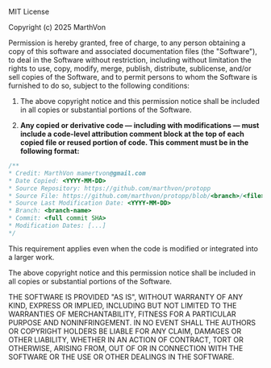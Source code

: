 MIT License

Copyright (c) 2025 MarthVon

Permission is hereby granted, free of charge, to any person obtaining a copy
of this software and associated documentation files (the "Software"), to deal
in the Software without restriction, including without limitation the rights
to use, copy, modify, merge, publish, distribute, sublicense, and/or sell
copies of the Software, and to permit persons to whom the Software is
furnished to do so, subject to the following conditions:

1. The above copyright notice and this permission notice shall be included in
   all copies or substantial portions of the Software.

2. **Any copied or derivative code — including with modifications — must include
   a code-level attribution comment block at the top of each copied file or
   reused portion of code. This comment must be in the following format:**

``` javascript
/**
* Credit: MarthVon mamertvon@gmail.com
* Date Copied: <YYYY-MM-DD>
* Source Repository: https://github.com/marthvon/protopp
* Source File: https://github.com/marthvon/protopp/blob/<branch>/<file>
* Source Last Modification Date: <YYYY-MM-DD>
* Branch: <branch-name>
* Commit: <full commit SHA>
* Modification Dates: [...]
*/
```

This requirement applies even when the code is modified or integrated into a larger work.

The above copyright notice and this permission notice shall be included in all
copies or substantial portions of the Software.

THE SOFTWARE IS PROVIDED "AS IS", WITHOUT WARRANTY OF ANY KIND, EXPRESS OR
IMPLIED, INCLUDING BUT NOT LIMITED TO THE WARRANTIES OF MERCHANTABILITY,
FITNESS FOR A PARTICULAR PURPOSE AND NONINFRINGEMENT. IN NO EVENT SHALL THE
AUTHORS OR COPYRIGHT HOLDERS BE LIABLE FOR ANY CLAIM, DAMAGES OR OTHER
LIABILITY, WHETHER IN AN ACTION OF CONTRACT, TORT OR OTHERWISE, ARISING FROM,
OUT OF OR IN CONNECTION WITH THE SOFTWARE OR THE USE OR OTHER DEALINGS IN THE
SOFTWARE.
